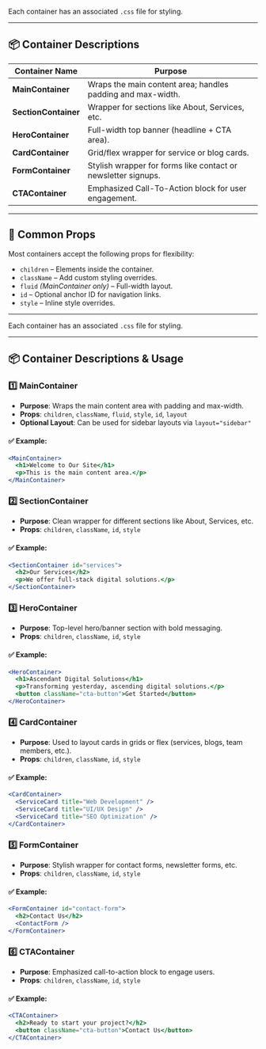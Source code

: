 Each container has an associated `.css` file for styling.

---

## 📦 Container Descriptions

| Container Name       | Purpose                                                       |
| -------------------- | ------------------------------------------------------------- |
| **MainContainer**    | Wraps the main content area; handles padding and max-width.   |
| **SectionContainer** | Wrapper for sections like About, Services, etc.               |
| **HeroContainer**    | Full-width top banner (headline + CTA area).                  |
| **CardContainer**    | Grid/flex wrapper for service or blog cards.                  |
| **FormContainer**    | Stylish wrapper for forms like contact or newsletter signups. |
| **CTAContainer**     | Emphasized Call-To-Action block for user engagement.          |

---

## 🧩 Common Props

Most containers accept the following props for flexibility:

- `children` – Elements inside the container.
- `className` – Add custom styling overrides.
- `fluid` _(MainContainer only)_ – Full-width layout.
- `id` – Optional anchor ID for navigation links.
- `style` – Inline style overrides.

---

Each container has an associated `.css` file for styling.

---

## 📦 Container Descriptions & Usage

### 1️⃣ **MainContainer**

- **Purpose**: Wraps the main content area with padding and max-width.
- **Props**: `children`, `className`, `fluid`, `style`, `id`, `layout`
- **Optional Layout**: Can be used for sidebar layouts via `layout="sidebar"`

#### ✅ Example:

```jsx
<MainContainer>
  <h1>Welcome to Our Site</h1>
  <p>This is the main content area.</p>
</MainContainer>
```

### 2️⃣ **SectionContainer**

- **Purpose**: Clean wrapper for different sections like About, Services, etc.
- **Props**: `children`, `className`, `id`, `style`

#### ✅ Example:

```jsx
<SectionContainer id="services">
  <h2>Our Services</h2>
  <p>We offer full-stack digital solutions.</p>
</SectionContainer>
```

### 3️⃣ **HeroContainer**

- **Purpose**: Top-level hero/banner section with bold messaging.
- **Props**: `children`, `className`, `id`, `style`

#### ✅ Example:

```jsx
<HeroContainer>
  <h1>Ascendant Digital Solutions</h1>
  <p>Transforming yesterday, ascending digital solutions.</p>
  <button className="cta-button">Get Started</button>
</HeroContainer>
```

### 4️⃣ **CardContainer**

- **Purpose**: Used to layout cards in grids or flex (services, blogs, team members, etc.).
- **Props**: `children`, `className`, `id`, `style`

#### ✅ Example:

```jsx
<CardContainer>
  <ServiceCard title="Web Development" />
  <ServiceCard title="UI/UX Design" />
  <ServiceCard title="SEO Optimization" />
</CardContainer>
```

### 5️⃣ **FormContainer**

- **Purpose**: Stylish wrapper for contact forms, newsletter forms, etc.
- **Props**: `children`, `className`, `id`, `style`

#### ✅ Example:

```jsx
<FormContainer id="contact-form">
  <h2>Contact Us</h2>
  <ContactForm />
</FormContainer>
```

### 6️⃣ **CTAContainer**

- **Purpose**: Emphasized call-to-action block to engage users.
- **Props**: `children`, `className`, `id`, `style`

#### ✅ Example:

```jsx
<CTAContainer>
  <h2>Ready to start your project?</h2>
  <button className="cta-button">Contact Us</button>
</CTAContainer>
```
